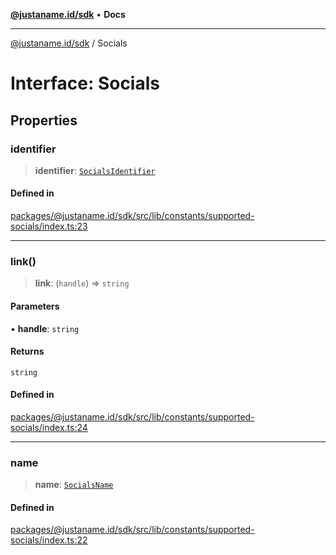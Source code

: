 [**@justaname.id/sdk**](../README.md) • **Docs**

***

[@justaname.id/sdk](../globals.md) / Socials

# Interface: Socials

## Properties

### identifier

> **identifier**: [`SocialsIdentifier`](../type-aliases/SocialsIdentifier.md)

#### Defined in

[packages/@justaname.id/sdk/src/lib/constants/supported-socials/index.ts:23](https://github.com/JustaName-id/JustaName-sdk/blob/626b4b68604f3125538c424811e641247a5bd58d/packages/@justaname.id/sdk/src/lib/constants/supported-socials/index.ts#L23)

***

### link()

> **link**: (`handle`) => `string`

#### Parameters

• **handle**: `string`

#### Returns

`string`

#### Defined in

[packages/@justaname.id/sdk/src/lib/constants/supported-socials/index.ts:24](https://github.com/JustaName-id/JustaName-sdk/blob/626b4b68604f3125538c424811e641247a5bd58d/packages/@justaname.id/sdk/src/lib/constants/supported-socials/index.ts#L24)

***

### name

> **name**: [`SocialsName`](../type-aliases/SocialsName.md)

#### Defined in

[packages/@justaname.id/sdk/src/lib/constants/supported-socials/index.ts:22](https://github.com/JustaName-id/JustaName-sdk/blob/626b4b68604f3125538c424811e641247a5bd58d/packages/@justaname.id/sdk/src/lib/constants/supported-socials/index.ts#L22)
